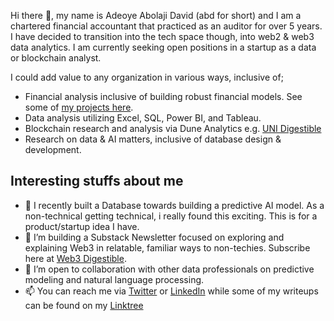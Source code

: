 Hi there 👋, my name is Adeoye Abolaji David (abd for short) and I am a chartered financial accountant that practiced as an auditor for over 5 years. I have decided to transition into the tech space though, into web2 & web3 data analytics. I am currently seeking open positions in a startup as a data or blockchain analyst. 

I could add value to any organization in various ways, inclusive of; 
* Financial analysis inclusive of building robust financial models. See some of [my projects here](https://drive.google.com/drive/folders/1Gkt7Bm68O7Jy5mjga2H9FFFuvw_23RjD?usp=share_link).
* Data analysis utilizing Excel, SQL, Power BI, and Tableau.  
* Blockchain research and analysis via Dune Analytics e.g. [UNI Digestible](https://dune.com/abd010x/uni-digestible)
* Research on data & AI matters, inclusive of database design & development.   


## Interesting stuffs about me
- 🌱 I recently built a Database towards building a predictive AI model. As a non-technical getting technical, i really found this exciting. This is for a product/startup idea I have. 
- 🌱 I’m building a Substack Newsletter focused on exploring and explaining Web3 in relatable, familiar ways to non-techies. Subscribe here at [Web3 Digestible](https://web3digestible.substack.com/).
- 💞️ I’m open to collaboration with other data professionals on predictive modeling and natural language processing.
- 📫 You can reach me via [Twitter](https://twitter.com/abd010x) or [LinkedIn](https://www.linkedin.com/in/abolaji-david/) while some of my writeups can be found on my [Linktree](https://linktr.ee/abd010x)

<!---
abd010x/abd01-0x is a ✨ special ✨ repository because its `README.md` (this file) appears on your GitHub profile.
You can click the Preview link to take a look at your changes.
--->
